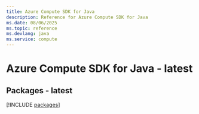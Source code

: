 ```yaml
---
title: Azure Compute SDK for Java
description: Reference for Azure Compute SDK for Java
ms.date: 08/06/2025
ms.topic: reference
ms.devlang: java
ms.service: compute
---
```

# Azure Compute SDK for Java - latest
## Packages - latest
[!INCLUDE [packages](compute-index.md)]